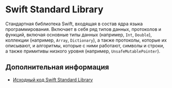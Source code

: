 # Swift Standard Library

Стандартная библиотека Swift, входящая в состав ядра языка программирования. Включает в себя ряд типов данных, протоколов и функций, включая основные типы данных (например, `Int`, `Double`), коллекции (например, `Array`, `Dictionary`), а также протоколы, которые их описывают, и алгоритмы, которые с ними работают, символы и строки, а также примитивы низкого уровня (например, `UnsafeMutablePointer`).

## Дополнительная информация

- [Исходный код Swift Standard Library](https://github.com/apple/swift/tree/main/stdlib)